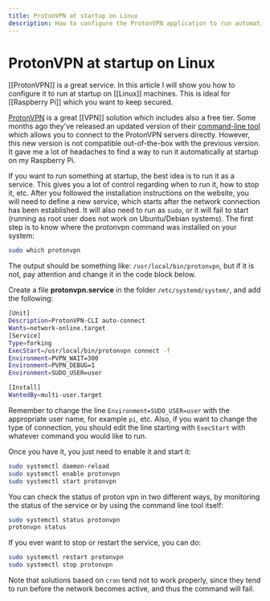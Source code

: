 ```yaml
---
title: ProtonVPN at startup on Linux
description: How to configure the ProtonVPN application to run automatically at startup, also no a Raspberry Pi
---
```


# ProtonVPN at startup on Linux
[[ProtonVPN]] is a great service. In this article I will show you how to configure it to run at startup on [[Linux]] machines. This is ideal for [[Raspberry Pi]] which you want to keep secured.

[ProtonVPN](https://protonvpn.com/) is a great [[VPN]] solution which includes also a free tier. Some months ago they've released an updated version of their [command-line tool](https://protonvpn.com/support/linux-vpn-tool/) which allows you to connect to the ProtonVPN servers directly. However, this new version is not compatible out-of-the-box with the previous version. It gave me a lot of headaches to find a way to run it automatically at startup on my Raspberry Pi. 

If you want to run something at startup, the best idea is to run it as a service. This gives you a lot of control regarding when to run it, how to stop it, etc. After you followed the installation instructions on the website, you will need to define a new service, which starts after the network connection has been established. It will also need to run as ``sudo``, or it will fail to start (running as root user does not work on Ubuntu/Debian systems). The first step is to know where the protonvpn command was installed on your system:

```bash
sudo which protonvpn
```

The output should be something like: ``/usr/local/bin/protonvpn``, but if it is not, pay attention and change it in the code block below. 

Create a file **protonvpn.service** in the folder ``/etc/systemd/system/``, and add the following:

```bash
[Unit]
Description=ProtonVPN-CLI auto-connect
Wants=network-online.target
[Service]
Type=forking
ExecStart=/usr/local/bin/protonvpn connect -f
Environment=PVPN_WAIT=300
Environment=PVPN_DEBUG=1
Environment=SUDO_USER=user

[Install]
WantedBy=multi-user.target
```

Remember to change the line ``Environment=SUDO_USER=user`` with the appropriate user name, for example ``pi``, etc. Also, if you want to change the type of connection, you should edit the line starting with ``ExecStart`` with whatever command you would like to run. 

Once you have it, you just need to enable it and start it:

```bash
sudo systemctl daemon-reload
sudo systemctl enable protonvpn
sudo systemctl start protonvpn
```

You can check the status of proton vpn in two different ways, by monitoring the status of the service or by using the command line tool itself:

```bash
sudo systemctl status protonvpn
protonvpn status
```

If you ever want to stop or restart the service, you can do:

```bash
sudo systemctl restart protonvpn
sudo systemctl stop protonvpn
```

Note that solutions based on ``cron`` tend not to work properly, since they tend to run before the network becomes active, and thus the command will fail.